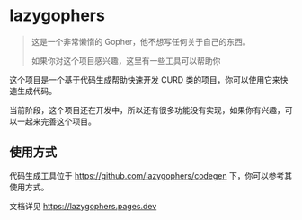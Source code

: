 # lazygophers

> 这是一个非常懒惰的 Gopher，他不想写任何关于自己的东西。
>
> 如果你对这个项目感兴趣，这里有一些工具可以帮助你
>

这个项目是一个基于代码生成帮助快速开发 CURD 类的项目，你可以使用它来快速生成代码。

当前阶段，这个项目还在开发中，所以还有很多功能没有实现，如果你有兴趣，可以一起来完善这个项目。

## 使用方式

代码生成工具位于 https://github.com/lazygophers/codegen 下，你可以参考其使用方式。

文档详见 https://lazygophers.pages.dev
